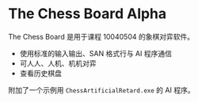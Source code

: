 The Chess Board Alpha
=
The Chess Board 是用于课程 10040504 的象棋对弈软件。

 - 使用标准的输入输出、SAN 格式行与 AI 程序通信
 - 可人人、人机、机机对弈
 - 查看历史棋盘
 
 附加了一个示例用 `ChessArtificialRetard.exe` 的 AI 程序。

